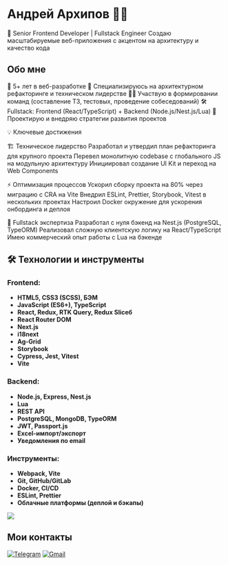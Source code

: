 # Андрей Архипов 👨‍💻

🚀 Senior Frontend Developer | Fullstack Engineer
Создаю масштабируемые веб-приложения с акцентом на архитектуру и качество кода

## Обо мне
💼 5+ лет в веб-разработке
🎯 Специализируюсь на архитектурном рефакторинге и техническом лидерстве
👨‍🏫 Участвую в формировании команд (составление ТЗ, тестовых, проведение собеседований)
🛠️ Fullstack: Frontend (React/TypeScript) + Backend (Node.js/Nest.js/Lua)
🚀 Проектирую и внедряю стратегии развития проектов

💡 Ключевые достижения

🏗️ Техническое лидерство
Разработал и утвердил план рефакторинга для крупного проекта
Перевел монолитную codebase с глобального JS на модульную архитектуру
Инициировал создание UI Kit и переход на Web Components

⚡ Оптимизация процессов
Ускорил сборку проекта на 80% через миграцию с CRA на Vite
Внедрил ESLint, Prettier, Storybook, Vitest в нескольких проектах
Настроил Docker окружение для ускорения онбординга и деплоя

🎯 Fullstack экспертиза
Разработал с нуля бэкенд на Nest.js (PostgreSQL, TypeORM)
Реализовал сложную клиентскую логику на React/TypeScript
Имею коммерческий опыт работы с Lua на бэкенде

## 🛠️ Технологии и инструменты
### Frontend:
- **HTML5, CSS3 (SCSS), БЭМ**
- **JavaScript (ES6+), TypeScript**
- **React, Redux, RTK Query, Redux Sliceб**
- **React Router DOM**
- **Next.js**
- **i18next**
- **Ag-Grid**
- **Storybook**
- **Cypress, Jest, Vitest**
- **Vite**

### Backend:
- **Node.js, Express, Nest.js**
- **Lua**
- **REST API**
- **PostgreSQL, MongoDB, TypeORM**
- **JWT, Passport.js**
- **Excel-импорт/экспорт**
- **Уведомления по email**

### Инструменты:
- **Webpack, Vite**
- **Git, GitHub/GitLab**
- **Docker, CI/CD**
- **ESLint, Prettier**
- **Облачные платформы (деплой и бэкапы)**

[![](https://www.codewars.com/users/AndreyArkhip/badges/small)](https://www.codewars.com/users/AndreyArkhip)

## Мои контакты
[![Telegram](https://img.shields.io/badge/Telegram-FFFFFF?style=plastic&logo=Telegram&logoColor=000000)](https://t.me/AndreyArkhipov11) [![Gmail](https://img.shields.io/badge/Gmail-FFFFFF?style=plastic&logo=Gmail&logoColor=FF0000)](mailto:arhipov0212@gmail.com)
